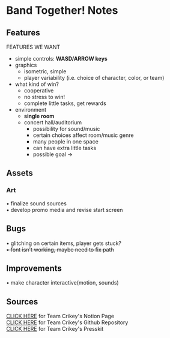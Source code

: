 # Band Together! Notes

## Features
FEATURES WE WANT

- simple controls: **WASD/ARROW keys**
- graphics
    - isometric, simple
    - player variability (i.e. choice of character, color, or team)
- what kind of win?
    - cooperative
    - no stress to win!
    - complete little tasks, get rewards
- environment
    - **single room**
    - concert hall/auditorium
        - possibility for sound/music
        - certain choices affect room/music genre
        - many people in one space
        - can have extra little tasks
        - possible goal →


## Assets
### Art
• finalize sound sources\
• develop promo media and revise start screen



## Bugs
• glitching on certain items, player gets stuck?\
~~• font isn't working, maybe need to fix path~~



## Improvements
• make character interactive(motion, sounds)


## Sources
[CLICK HERE](https://www.notion.so/Team-One-Crikey-32ae72e14705470e96c71dc56aabdcfc) for Team Crikey's Notion Page\
[CLICK HERE](https://www.notion.so/Team-One-Crikey-32ae72e14705470e96c71dc56aabdcfc) for Team Crikey's Github Repository\
[CLICK HERE](https://www.notion.so/Band-Together-ebfb5559f6a5427a9b4f091011f905ae ) for Team Crikey's Presskit